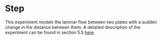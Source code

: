 # Step

This experiment models the laminar flow between two plates with a sudden change in the distance between them. A detailed description of the experiment can be found in section 5.5 [here](../../thesis.pdf).
